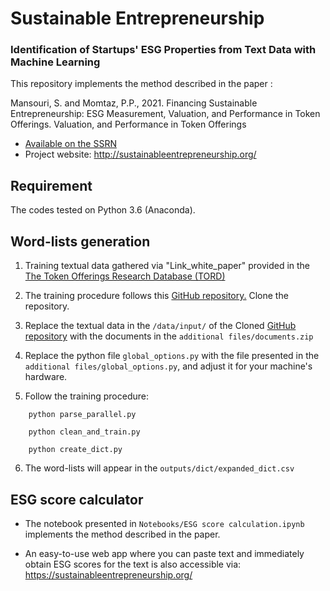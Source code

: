 # Sustainable Entrepreneurship

### Identification of Startups' ESG Properties from Text Data with Machine Learning

This repository implements the method described in the paper :

Mansouri, S. and Momtaz, P.P., 2021. Financing Sustainable Entrepreneurship: ESG Measurement, Valuation, and Performance in Token Offerings. Valuation, and Performance in Token Offerings

* [Available on the SSRN](https://papers.ssrn.com/sol3/papers.cfm?abstract_id=3844259)
* Project website: http://sustainableentrepreneurship.org/


## Requirement
The codes tested on Python 3.6 (Anaconda).

## Word-lists generation

1. Training textual data gathered via "Link_white_paper" provided in the [The Token Offerings Research Database (TORD)](https://www.paulmomtaz.com/data/tord)

2. The training procedure follows this [GitHub repository.](https://github.com/MS20190155/Measuring-Corporate-Culture-Using-Machine-Learning) Clone the repository. 

3. Replace the textual data in the `/data/input/` of the Cloned [GitHub repository](https://github.com/MS20190155/Measuring-Corporate-Culture-Using-Machine-Learning) with the documents in the `additional files/documents.zip`

4. Replace the python file `global_options.py` with the file presented in the `additional files/global_options.py`, and adjust it for your machine's hardware.

5. Follow the training procedure:

```    
    python parse_parallel.py
    
    python clean_and_train.py
    
    python create_dict.py

```

6. The word-lists will appear in the `outputs/dict/expanded_dict.csv` 


## ESG score calculator

- The notebook presented in `Notebooks/ESG score calculation.ipynb` implements the method described in the paper.

- An easy-to-use web app where you can paste text and immediately obtain ESG scores for the text is also accessible via: https://sustainableentrepreneurship.org/